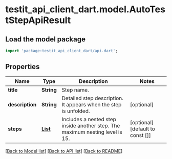 # testit_api_client_dart.model.AutoTestStepApiResult

## Load the model package
```dart
import 'package:testit_api_client_dart/api.dart';
```

## Properties
Name | Type | Description | Notes
------------ | ------------- | ------------- | -------------
**title** | **String** | Step name. | 
**description** | **String** | Detailed step description. It appears when the step is unfolded. | [optional] 
**steps** | [**List<AutoTestStepApiResult>**](AutoTestStepApiResult.md) | Includes a nested step inside another step. The maximum nesting level is 15. | [optional] [default to const []]

[[Back to Model list]](../README.md#documentation-for-models) [[Back to API list]](../README.md#documentation-for-api-endpoints) [[Back to README]](../README.md)


